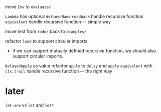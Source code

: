 move `Env` to `evaluate/`

`Lambda` has optional `definedName`
`readback` handle recursive function
`equivalent` handle recursive function -- simple way

move test from `todo/` back to `examples/`

refactor `load` to support circular imports

- if we can support mutually defined recursive function,
  we should also support circular imports.

`DelayedApply` as value
refactor `apply` to `delay` and `apply`
`equivalent` with `ctx.trail` handle recursive function -- the right way

# later

`let-one` vs `let` and `let*`
